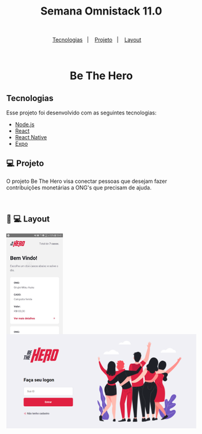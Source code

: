 
<h1 align="center">Semana Omnistack 11.0</h1>
<br>

<p align="center">
  <a href="#tecnologias">Tecnologias</a>&nbsp;&nbsp;&nbsp;|&nbsp;&nbsp;&nbsp;
  <a href="#-projeto">Projeto</a>&nbsp;&nbsp;&nbsp;|&nbsp;&nbsp;&nbsp;
  <a href="#-layout">Layout</a>&nbsp;&nbsp;&nbsp;&nbsp;&nbsp;&nbsp;
</p>

<br>
<h1 align="center">
Be The Hero
</h1>


## Tecnologias

Esse projeto foi desenvolvido com as seguintes tecnologias:

- [Node.js](https://nodejs.org/en/)
- [React](https://reactjs.org)
- [React Native](https://facebook.github.io/react-native/)
- [Expo](https://expo.io/)

## 💻 Projeto

O projeto Be The Hero visa conectar pessoas que desejam fazer contribuições monetárias a ONG's que precisam de ajuda.

<br>

## :iphone: :computer: Layout


<img src="https://github.com/DiegoDevx/be-the-hero/blob/master/mobile/assets/screen.jpeg" width="150" align="left">
<img src="https://github.com/DiegoDevx/be-the-hero/blob/master/frontend/src/assets/Be%20The%20Hero.png" width="650" float="right">

